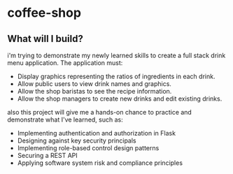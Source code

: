 # coffee-shop

## What will I build?

i'm trying to demonstrate my newly learned skills to create a full stack drink menu application. The application must:

- Display graphics representing the ratios of ingredients in each drink.
- Allow public users to view drink names and graphics.
- Allow the shop baristas to see the recipe information.
- Allow the shop managers to create new drinks and edit existing drinks.

also this project will give me a hands-on chance to practice and demonstrate what I've learned, such as:

- Implementing authentication and authorization in Flask
- Designing against key security principals
- Implementing role-based control design patterns
- Securing a REST API
- Applying software system risk and compliance principles
